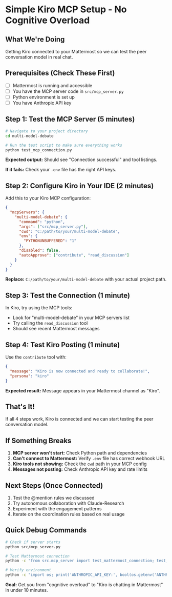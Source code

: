 # Simple Kiro MCP Setup - No Cognitive Overload

## What We're Doing
Getting Kiro connected to your Mattermost so we can test the peer conversation model in real chat.

## Prerequisites (Check These First)
- [ ] Mattermost is running and accessible
- [ ] You have the MCP server code in `src/mcp_server.py`
- [ ] Python environment is set up
- [ ] You have Anthropic API key

## Step 1: Test the MCP Server (5 minutes)
```bash
# Navigate to your project directory
cd multi-model-debate

# Run the test script to make sure everything works
python test_mcp_connection.py
```

**Expected output:** Should see "Connection successful" and tool listings.

**If it fails:** Check your `.env` file has the right API keys.

## Step 2: Configure Kiro in Your IDE (2 minutes)
Add this to your Kiro MCP configuration:

```json
{
  "mcpServers": {
    "multi-model-debate": {
      "command": "python",
      "args": ["src/mcp_server.py"],
      "cwd": "C:/path/to/your/multi-model-debate",
      "env": {
        "PYTHONUNBUFFERED": "1"
      },
      "disabled": false,
      "autoApprove": ["contribute", "read_discussion"]
    }
  }
}
```

**Replace:** `C:/path/to/your/multi-model-debate` with your actual project path.

## Step 3: Test the Connection (1 minute)
In Kiro, try using the MCP tools:
- Look for "multi-model-debate" in your MCP servers list
- Try calling the `read_discussion` tool
- Should see recent Mattermost messages

## Step 4: Test Kiro Posting (1 minute)
Use the `contribute` tool with:
```json
{
  "message": "Kiro is now connected and ready to collaborate!",
  "persona": "kiro"
}
```

**Expected result:** Message appears in your Mattermost channel as "Kiro".

## That's It!
If all 4 steps work, Kiro is connected and we can start testing the peer conversation model.

## If Something Breaks
1. **MCP server won't start:** Check Python path and dependencies
2. **Can't connect to Mattermost:** Verify `.env` file has correct webhook URL
3. **Kiro tools not showing:** Check the `cwd` path in your MCP config
4. **Messages not posting:** Check Anthropic API key and rate limits

## Next Steps (Once Connected)
1. Test the @mention rules we discussed
2. Try autonomous collaboration with Claude-Research
3. Experiment with the engagement patterns
4. Iterate on the coordination rules based on real usage

## Quick Debug Commands
```bash
# Check if server starts
python src/mcp_server.py

# Test Mattermost connection
python -c "from src.mcp_server import test_mattermost_connection; test_mattermost_connection()"

# Verify environment
python -c "import os; print('ANTHROPIC_API_KEY:', bool(os.getenv('ANTHROPIC_API_KEY')))"
```

**Goal:** Get you from "cognitive overload" to "Kiro is chatting in Mattermost" in under 10 minutes.